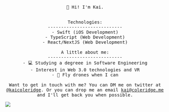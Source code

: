 <p align="center">
   <samp>
   👋 Hi! I'm Kai.
      <br>
    <br>
    <br>
    Technologies:
    <br>
    ----------------------------
    <br>
    - Swift (iOS Development)
    <br>
    - TypeScript (Web Development)
    <br>
    - React/NextJS (Web Development)
    <br>
    <br>
       A little about me:
    <br>
    ----------------------------
    <br>
    - 💻 Studying a degreee in Software Engineering
    <br>
    - Interest in Web 3.0 technologies and VR
    <br>
    - 🚁 Fly drones when I can
    <br>
      <br>
Want to get in touch with me? You can DM me on twitter at <a href="https://twitter.com/kaicoleridge">@kaicoleridge</a>. Or you can drop me an email <a href="mailto:kai@coleridge.me">kai@coleridge.me</a> <br>and I'll get back you when possible.
      <samp/>
 </p>

   ![](https://komarev.com/ghpvc/?kaicoleridge&color=blueviolet)
